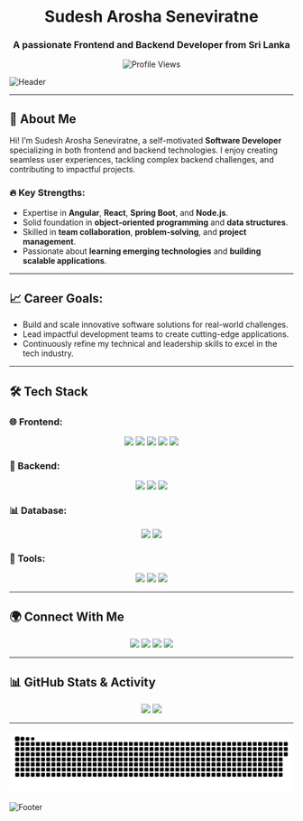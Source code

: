 <h1 align="center">Sudesh Arosha Seneviratne</h1>
<h3 align="center">A passionate Frontend and Backend Developer from Sri Lanka</h3>

<p align="center">
  <img src="https://komarev.com/ghpvc/?username=sudeshseneviratne&label=Profile%20views&color=0e75b6&style=flat" alt="Profile Views" />
</p>

![Header](https://capsule-render.vercel.app/api?type=waving&color=gradient&height=200&section=header&text=Welcome%20to%20My%20Profile!%20🚀&fontSize=40&fontAlignY=35)

---

## 🌟 About Me
Hi! I’m Sudesh Arosha Seneviratne, a self-motivated **Software Developer** specializing in both frontend and backend technologies. I enjoy creating seamless user experiences, tackling complex backend challenges, and contributing to impactful projects.

### 🔥 Key Strengths:
- Expertise in **Angular**, **React**, **Spring Boot**, and **Node.js**.
- Solid foundation in **object-oriented programming** and **data structures**.
- Skilled in **team collaboration**, **problem-solving**, and **project management**.
- Passionate about **learning emerging technologies** and **building scalable applications**.

---

## 📈 Career Goals:
- Build and scale innovative software solutions for real-world challenges.
- Lead impactful development teams to create cutting-edge applications.
- Continuously refine my technical and leadership skills to excel in the tech industry.

---

## 🛠️ Tech Stack

### 🌐 Frontend:
<p align="center">
  <img src="https://img.shields.io/badge/React-61DAFB?style=for-the-badge&logo=react&logoColor=black">
  <img src="https://img.shields.io/badge/Angular-DD0031?style=for-the-badge&logo=angular&logoColor=white">
  <img src="https://img.shields.io/badge/HTML5-E34F26?style=for-the-badge&logo=html5&logoColor=white">
  <img src="https://img.shields.io/badge/CSS3-1572B6?style=for-the-badge&logo=css3&logoColor=white">
  <img src="https://img.shields.io/badge/JavaScript-F7DF1E?style=for-the-badge&logo=javascript&logoColor=black">
</p>

### 🚀 Backend:
<p align="center">
  <img src="https://img.shields.io/badge/Node.js-339933?style=for-the-badge&logo=node.js&logoColor=white">
  <img src="https://img.shields.io/badge/Express.js-000000?style=for-the-badge&logo=express&logoColor=white">
  <img src="https://img.shields.io/badge/Spring%20Boot-6DB33F?style=for-the-badge&logo=spring&logoColor=white">
</p>

### 📊 Database:
<p align="center">
  <img src="https://img.shields.io/badge/MySQL-4479A1?style=for-the-badge&logo=mysql&logoColor=white">
  <img src="https://img.shields.io/badge/MongoDB-4EA94B?style=for-the-badge&logo=mongodb&logoColor=white">
</p>

### 🔧 Tools:
<p align="center">
  <img src="https://img.shields.io/badge/Git-F05032?style=for-the-badge&logo=git&logoColor=white">
  <img src="https://img.shields.io/badge/VS%20Code-007ACC?style=for-the-badge&logo=visualstudiocode&logoColor=white">
  <img src="https://img.shields.io/badge/Docker-2496ED?style=for-the-badge&logo=docker&logoColor=white">
</p>

---

## 🌍 Connect With Me
<p align="center">
  <a href="https://twitter.com/sudesharosha"><img src="https://img.shields.io/badge/Twitter-1DA1F2?style=for-the-badge&logo=twitter&logoColor=white"></a>
  <a href="https://linkedin.com/in/sudesharoshaseneviratne"><img src="https://img.shields.io/badge/LinkedIn-0077B5?style=for-the-badge&logo=linkedin&logoColor=white"></a>
  <a href="https://github.com/sudeshseneviratne"><img src="https://img.shields.io/badge/GitHub-100000?style=for-the-badge&logo=github&logoColor=white"></a>
  <a href="https://instagram.com/lkgeekofficial"><img src="https://img.shields.io/badge/Instagram-E4405F?style=for-the-badge&logo=instagram&logoColor=white"></a>
</p>

---

## 📊 GitHub Stats & Activity
<p align="center">
<div align="center">
  <img src="https://github-readme-stats.vercel.app/api?username=SudeshAroshaSeneviratne&show_icons=true&theme=tokyonight&hide_border=true&bg_color=1A1B27&title_color=3ABFEF&icon_color=3ABFEF" height="180" />
  <img src="https://github-readme-stats.vercel.app/api/top-langs/?username=SudeshAroshaSeneviratne&layout=compact&theme=tokyonight&hide_border=true&bg_color=1A1B27&title_color=3ABFEF&icon_color=3ABFEF" height="180" />
</div>
</p>

---

<img src="https://raw.githubusercontent.com/SudeshAroshaSeneviratne/SudeshAroshaSeneviratne/output/snake.svg" alt="Snake animation" />

![Footer](https://capsule-render.vercel.app/api?type=waving&color=gradient&height=150&section=footer&text=Thanks%20for%20Stopping%20By!%20🚀&fontSize=20&fontAlignY=45)
